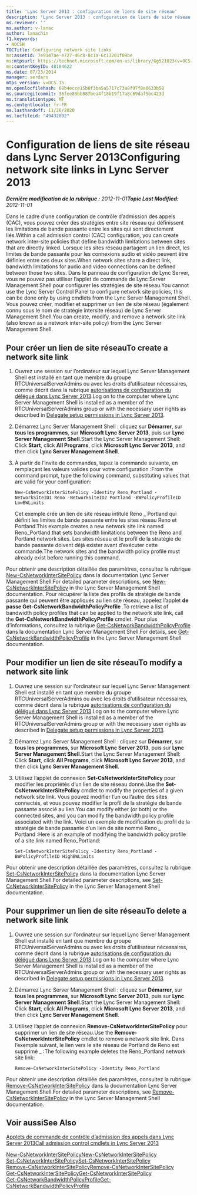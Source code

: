 ```yaml
---
title: 'Lync Server 2013 : configuration de liens de site réseau'
description: 'Lync Server 2013 : configuration de liens de site réseau.'
ms.reviewer: ''
ms.author: v-lanac
author: lanachin
f1.keywords:
- NOCSH
TOCTitle: Configuring network site links
ms:assetid: 7e9147ae-e727-46c8-8c1a-6c13201f09be
ms:mtpsurl: https://technet.microsoft.com/en-us/library/Gg521023(v=OCS.15)
ms:contentKeyID: 48184622
ms.date: 07/23/2014
manager: serdars
mtps_version: v=OCS.15
ms.openlocfilehash: 68b4ecce15b8f3ba5a5717c73a8f97f8a0633b58
ms.sourcegitcommit: 36fee89bb887bea4f18b19f17a8c69daf5bc423d
ms.translationtype: MT
ms.contentlocale: fr-FR
ms.lasthandoff: 11/26/2020
ms.locfileid: "49432892"
---
```

# <a name="configuring-network-site-links-in-lync-server-2013"></a><span data-ttu-id="708f0-103">Configuration de liens de site réseau dans Lync Server 2013</span><span class="sxs-lookup"><span data-stu-id="708f0-103">Configuring network site links in Lync Server 2013</span></span>

<div data-xmlns="http://www.w3.org/1999/xhtml">

<div class="topic" data-xmlns="http://www.w3.org/1999/xhtml" data-msxsl="urn:schemas-microsoft-com:xslt" data-cs="https://msdn.microsoft.com/">

<div data-asp="https://msdn2.microsoft.com/asp">



</div>

<div id="mainSection">

<div id="mainBody"><span data-ttu-id="708f0-104">

<span> </span></span><span class="sxs-lookup"><span data-stu-id="708f0-104">

<span> </span></span></span>

<span data-ttu-id="708f0-105">_**Dernière modification de la rubrique :** 2012-11-01_</span><span class="sxs-lookup"><span data-stu-id="708f0-105">_**Topic Last Modified:** 2012-11-01_</span></span>

<span data-ttu-id="708f0-106">Dans le cadre d’une configuration de contrôle d’admission des appels (CAC), vous pouvez créer des stratégies entre site réseau qui définissent les limitations de bande passante entre les sites qui sont directement liés.</span><span class="sxs-lookup"><span data-stu-id="708f0-106">Within a call admission control (CAC) configuration, you can create network inter-site policies that define bandwidth limitations between sites that are directly linked.</span></span> <span data-ttu-id="708f0-107">Lorsque les sites réseau partagent un lien direct, les limites de bande passante pour les connexions audio et vidéo peuvent être définies entre ces deux sites.</span><span class="sxs-lookup"><span data-stu-id="708f0-107">When network sites share a direct link, bandwidth limitations for audio and video connections can be defined between those two sites.</span></span> <span data-ttu-id="708f0-108">Dans le panneau de configuration de Lync Server, vous ne pouvez pas utiliser l’applet de commande de Lync Server Management Shell pour configurer les stratégies de site réseau.</span><span class="sxs-lookup"><span data-stu-id="708f0-108">You cannot use the Lync Server Control Panel to configure network site policies, this can be done only by using cmdlets from the Lync Server Management Shell.</span></span> <span data-ttu-id="708f0-109">Vous pouvez créer, modifier et supprimer un lien de site réseau (également connu sous le nom de stratégie intersite réseau) de Lync Server Management Shell.</span><span class="sxs-lookup"><span data-stu-id="708f0-109">You can create, modify, and remove a network site link (also known as a network inter-site policy) from the Lync Server Management Shell.</span></span>

<div>

## <a name="to-create-a-network-site-link"></a><span data-ttu-id="708f0-110">Pour créer un lien de site réseau</span><span class="sxs-lookup"><span data-stu-id="708f0-110">To create a network site link</span></span>

1.  <span data-ttu-id="708f0-111">Ouvrez une session sur l’ordinateur sur lequel Lync Server Management Shell est installé en tant que membre du groupe RTCUniversalServerAdmins ou avec les droits d’utilisateur nécessaires, comme décrit dans la rubrique [autorisations de configuration du délégué dans Lync Server 2013](lync-server-2013-delegate-setup-permissions.md).</span><span class="sxs-lookup"><span data-stu-id="708f0-111">Log on to the computer where Lync Server Management Shell is installed as a member of the RTCUniversalServerAdmins group or with the necessary user rights as described in [Delegate setup permissions in Lync Server 2013](lync-server-2013-delegate-setup-permissions.md).</span></span>

2.  <span data-ttu-id="708f0-112">Démarrez Lync Server Management Shell : cliquez sur **Démarrer**, sur **tous les programmes**, sur **Microsoft Lync Server 2013**, puis sur **Lync Server Management Shell**.</span><span class="sxs-lookup"><span data-stu-id="708f0-112">Start the Lync Server Management Shell: Click **Start**, click **All Programs**, click **Microsoft Lync Server 2013**, and then click **Lync Server Management Shell**.</span></span>

3.  <span data-ttu-id="708f0-113">À partir de l’invite de commandes, tapez la commande suivante, en remplaçant les valeurs valides pour votre configuration :</span><span class="sxs-lookup"><span data-stu-id="708f0-113">From the command prompt, type the following command, substituting values that are valid for your configuration:</span></span>
    
        New-CsNetworkInterSitePolicy -Identity Reno_Portland -NetworkSiteID1 Reno -NetworkSiteID2 Portland -BWPolicyProfileID LowBWLimits
    
    <span data-ttu-id="708f0-114">Cet exemple crée un lien de site réseau intitulé Reno \_ Portland qui définit les limites de bande passante entre les sites réseau Reno et Portland.</span><span class="sxs-lookup"><span data-stu-id="708f0-114">This example creates a new network site link named Reno\_Portland that sets bandwidth limitations between the Reno and Portland network sites.</span></span> <span data-ttu-id="708f0-115">Les sites réseau et le profil de la stratégie de bande passante doivent déjà exister avant d’exécuter cette commande.</span><span class="sxs-lookup"><span data-stu-id="708f0-115">The network sites and the bandwidth policy profile must already exist before running this command.</span></span>

<span data-ttu-id="708f0-116">Pour obtenir une description détaillée des paramètres, consultez la rubrique [New-CsNetworkInterSitePolicy](https://docs.microsoft.com/powershell/module/skype/New-CsNetworkInterSitePolicy) dans la documentation Lync Server Management Shell.</span><span class="sxs-lookup"><span data-stu-id="708f0-116">For detailed parameter descriptions, see [New-CsNetworkInterSitePolicy](https://docs.microsoft.com/powershell/module/skype/New-CsNetworkInterSitePolicy) in the Lync Server Management Shell documentation.</span></span> <span data-ttu-id="708f0-117">Pour récupérer la liste des profils de stratégie de bande passante qui peuvent être appliqués au lien site réseau, appelez l’applet **de passe Get-CsNetworkBandwidthPolicyProfile** .</span><span class="sxs-lookup"><span data-stu-id="708f0-117">To retrieve a list of bandwidth policy profiles that can be applied to the network site link, call the **Get-CsNetworkBandwidthPolicyProfile** cmdlet.</span></span> <span data-ttu-id="708f0-118">Pour plus d’informations, consultez la rubrique [Get-CsNetworkBandwidthPolicyProfile](https://docs.microsoft.com/powershell/module/skype/Get-CsNetworkBandwidthPolicyProfile) dans la documentation Lync Server Management Shell.</span><span class="sxs-lookup"><span data-stu-id="708f0-118">For details, see [Get-CsNetworkBandwidthPolicyProfile](https://docs.microsoft.com/powershell/module/skype/Get-CsNetworkBandwidthPolicyProfile) in the Lync Server Management Shell documentation.</span></span>

</div>

<div>

## <a name="to-modify-a-network-site-link"></a><span data-ttu-id="708f0-119">Pour modifier un lien de site réseau</span><span class="sxs-lookup"><span data-stu-id="708f0-119">To modify a network site link</span></span>

1.  <span data-ttu-id="708f0-120">Ouvrez une session sur l’ordinateur sur lequel Lync Server Management Shell est installé en tant que membre du groupe RTCUniversalServerAdmins ou avec les droits d’utilisateur nécessaires, comme décrit dans la rubrique [autorisations de configuration du délégué dans Lync Server 2013](lync-server-2013-delegate-setup-permissions.md).</span><span class="sxs-lookup"><span data-stu-id="708f0-120">Log on to the computer where Lync Server Management Shell is installed as a member of the RTCUniversalServerAdmins group or with the necessary user rights as described in [Delegate setup permissions in Lync Server 2013](lync-server-2013-delegate-setup-permissions.md).</span></span>

2.  <span data-ttu-id="708f0-121">Démarrez Lync Server Management Shell : cliquez sur **Démarrer**, sur **tous les programmes**, sur **Microsoft Lync Server 2013**, puis sur **Lync Server Management Shell**.</span><span class="sxs-lookup"><span data-stu-id="708f0-121">Start the Lync Server Management Shell: Click **Start**, click **All Programs**, click **Microsoft Lync Server 2013**, and then click **Lync Server Management Shell**.</span></span>

3.  <span data-ttu-id="708f0-122">Utilisez l’applet de connexion **Set-CsNetworkInterSitePolicy** pour modifier les propriétés d’un lien de site réseau donné.</span><span class="sxs-lookup"><span data-stu-id="708f0-122">Use the **Set-CsNetworkInterSitePolicy** cmdlet to modify the properties of a given network site link.</span></span> <span data-ttu-id="708f0-123">Vous pouvez modifier l’un ou l’autre des sites connectés, et vous pouvez modifier le profil de la stratégie de bande passante associé au lien.</span><span class="sxs-lookup"><span data-stu-id="708f0-123">You can modify either (or both) or the connected sites, and you can modify the bandwidth policy profile associated with the link.</span></span> <span data-ttu-id="708f0-124">Voici un exemple de modification du profil de la stratégie de bande passante d’un lien de site nommé Reno \_ Portland :</span><span class="sxs-lookup"><span data-stu-id="708f0-124">Here is an example of modifying the bandwidth policy profile of a site link named Reno\_Portland:</span></span>
    
        Set-CsNetworkInterSitePolicy -Identity Reno_Portland -BWPolicyProfileID HighBWLimits

<span data-ttu-id="708f0-125">Pour obtenir une description détaillée des paramètres, consultez la rubrique [Set-CsNetworkInterSitePolicy](https://docs.microsoft.com/powershell/module/skype/Set-CsNetworkInterSitePolicy) dans la documentation Lync Server Management Shell.</span><span class="sxs-lookup"><span data-stu-id="708f0-125">For detailed parameter descriptions, see [Set-CsNetworkInterSitePolicy](https://docs.microsoft.com/powershell/module/skype/Set-CsNetworkInterSitePolicy) in the Lync Server Management Shell documentation.</span></span>

</div>

<div>

## <a name="to-delete-a-network-site-link"></a><span data-ttu-id="708f0-126">Pour supprimer un lien de site réseau</span><span class="sxs-lookup"><span data-stu-id="708f0-126">To delete a network site link</span></span>

1.  <span data-ttu-id="708f0-127">Ouvrez une session sur l’ordinateur sur lequel Lync Server Management Shell est installé en tant que membre du groupe RTCUniversalServerAdmins ou avec les droits d’utilisateur nécessaires, comme décrit dans la rubrique [autorisations de configuration du délégué dans Lync Server 2013](lync-server-2013-delegate-setup-permissions.md).</span><span class="sxs-lookup"><span data-stu-id="708f0-127">Log on to the computer where Lync Server Management Shell is installed as a member of the RTCUniversalServerAdmins group or with the necessary user rights as described in [Delegate setup permissions in Lync Server 2013](lync-server-2013-delegate-setup-permissions.md).</span></span>

2.  <span data-ttu-id="708f0-128">Démarrez Lync Server Management Shell : cliquez sur **Démarrer**, sur **tous les programmes**, sur **Microsoft Lync Server 2013**, puis sur **Lync Server Management Shell**.</span><span class="sxs-lookup"><span data-stu-id="708f0-128">Start the Lync Server Management Shell: Click **Start**, click **All Programs**, click **Microsoft Lync Server 2013**, and then click **Lync Server Management Shell**.</span></span>

3.  <span data-ttu-id="708f0-129">Utilisez l’applet de connexion **Remove-CsNetworkInterSitePolicy** pour supprimer un lien de site réseau.</span><span class="sxs-lookup"><span data-stu-id="708f0-129">Use the **Remove-CsNetworkInterSitePolicy** cmdlet to remove a network site link.</span></span> <span data-ttu-id="708f0-130">Dans l’exemple suivant, le lien vers le site réseau de Portland de Reno est supprimé \_ :</span><span class="sxs-lookup"><span data-stu-id="708f0-130">The following example deletes the Reno\_Portland network site link:</span></span>
    
        Remove-CsNetworkInterSitePolicy -Identity Reno_Portland

<span data-ttu-id="708f0-131">Pour obtenir une description détaillée des paramètres, consultez la rubrique [Remove-CsNetworkInterSitePolicy](https://docs.microsoft.com/powershell/module/skype/Remove-CsNetworkInterSitePolicy) dans la documentation Lync Server Management Shell.</span><span class="sxs-lookup"><span data-stu-id="708f0-131">For detailed parameter descriptions, see [Remove-CsNetworkInterSitePolicy](https://docs.microsoft.com/powershell/module/skype/Remove-CsNetworkInterSitePolicy) in the Lync Server Management Shell documentation.</span></span>

</div>

<div>

## <a name="see-also"></a><span data-ttu-id="708f0-132">Voir aussi</span><span class="sxs-lookup"><span data-stu-id="708f0-132">See Also</span></span>


[<span data-ttu-id="708f0-133">Applets de commande de contrôle d’admission des appels dans Lync Server 2013</span><span class="sxs-lookup"><span data-stu-id="708f0-133">Call admission control cmdlets in Lync Server 2013</span></span>](https://docs.microsoft.com/powershell/module/skype/)  


[<span data-ttu-id="708f0-134">New-CsNetworkInterSitePolicy</span><span class="sxs-lookup"><span data-stu-id="708f0-134">New-CsNetworkInterSitePolicy</span></span>](https://docs.microsoft.com/powershell/module/skype/New-CsNetworkInterSitePolicy)  
[<span data-ttu-id="708f0-135">Set-CsNetworkInterSitePolicy</span><span class="sxs-lookup"><span data-stu-id="708f0-135">Set-CsNetworkInterSitePolicy</span></span>](https://docs.microsoft.com/powershell/module/skype/Set-CsNetworkInterSitePolicy)  
[<span data-ttu-id="708f0-136">Remove-CsNetworkInterSitePolicy</span><span class="sxs-lookup"><span data-stu-id="708f0-136">Remove-CsNetworkInterSitePolicy</span></span>](https://docs.microsoft.com/powershell/module/skype/Remove-CsNetworkInterSitePolicy)  
[<span data-ttu-id="708f0-137">Get-CsNetworkInterSitePolicy</span><span class="sxs-lookup"><span data-stu-id="708f0-137">Get-CsNetworkInterSitePolicy</span></span>](https://docs.microsoft.com/powershell/module/skype/Get-CsNetworkInterSitePolicy)  
[<span data-ttu-id="708f0-138">Get-CsNetworkBandwidthPolicyProfile</span><span class="sxs-lookup"><span data-stu-id="708f0-138">Get-CsNetworkBandwidthPolicyProfile</span></span>](https://docs.microsoft.com/powershell/module/skype/Get-CsNetworkBandwidthPolicyProfile)  
  

<span data-ttu-id="708f0-139"></div>

</div>

<span> </span>

</div>

</div>

</span><span class="sxs-lookup"><span data-stu-id="708f0-139"></div>

</div>

<span> </span>

</div>

</div>

</span></span></div>

